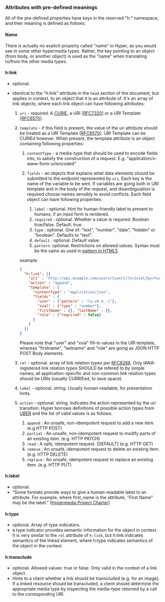 ### Attributes with pre-defined meanings

All of the pre-defined properties have keys in the
reserved "h:" namespace, and their meaning is defined as follows:

#### Name

There is actually no explicit property called "name" in Hyper, as you would see
in some other hypermedia types. Rather, the key pointing to an object
(from body, or another object)  is used as the "name" when translating
to/from the other media types.

#### h:link

  - optional.
  - Identical to the "h:link" attribute in the `head` section of the document,
    but applies in context, to an object that it is an attribute of. It's an
    array of link objects, where each link object can have following attributes:

    1. `uri` - required. A
        [CURIE](https://www.w3.org/TR/2010/NOTE-curie-20101216/), a URI
        [[RFC7320](https://tools.ietf.org/html/rfc7320)] or a URI Template
        [[RFC6570](https://tools.ietf.org/html/rfc6570)].
    2. `template` - if this field is present, the value of the uri attribute
        should be treated as a URI Template
        [[RFC6570](https://tools.ietf.org/html/rfc6570)]. URI Template can be
        CURIEd however. When present, the template attribute is an object
        containing following properties:

          1. `contentType` - a media-type that should be used to encode fields
                into, to satisfy the construction of a request.
                E.g. "application/x-www-form-urlencoded"

          2. `fields` - an objects that explains what data
          elements should be submitted to the endpoint represented by `uri`. Each
          key is the name of the variable to be sent. If variables are going both
          in URI template and in the body of the request, and disambiguiation is
          required choose names sensibly to avoid conflicts. Each field object
          can have following properties:
              1. `label` : optional. Hint for human-friendly label to present to humans,
                 if an input form is rendered.
              1. `required` : optional. Whether a value is required. Boolean true/false.
                 Default: true.
              1. `type` : optional. One of: "text", "number", "date", "hidden" or "boolean".
                 Defaults to "text".
              1. `default` : optional. Default value.
              1. `pattern`: optional. Restrictions on allowed values. Syntax must be the
                  same as used in [pattern in HTML5](https://www.w3.org/TR/2011/WD-html5-20110525/common-input-element-attributes.html#the-pattern-attribute)

          example:

          ```json
          {
            "h:link": [{
              "uri" : "http://api.example.com/users/{user}/?x={xval}&y=foo",
              "action" : "append",
              "template" : {
                "contentType" : "application/json",
                "fields" : {
                  "user" : {"pattern" : "[a-z0-9_-]"},
                  "xval" : {"type" : "number"},
                  "firstName" : {}, "lastName" : {},
                  "role" : {"required" : false}
                }
              }
            }]
          }
          ```

          Please note that "user" and "xval" fill-in values in the URI template,
          whereas "firstname", "lastname" and "role" are going as JSON HTTP POST
          Body elements.

    3. `rel` - optional. array of link relation types per
        [RFC8288](https://tools.ietf.org/html/rfc8288). Only IANA-registered
        link relation types SHOULD be refered to by simple names, all
        application-specific and non-common link relation types should be URIs
        (usually CURRIEed, to save space).
    4. `label` - optional. string. Usually human-readable, for presentation
       hints.
    5. `action` - optional. string. Indicates the action represented by the uri
       transition. Hyper borrows definitions of possible action types from
       [UBER](http://www.uberhypermedia.org) and the list of valid values is as
       follows:

        1. `append` : An unsafe, non-idempotent request to add a new item. (e.g HTTP POST)
        2. `partial` : An unsafe, non-idempotent request to modify parts of an existing item. (e.g. HTTP PATCH)
        3. `read` : A safe, idempotent request. [DEFAULT] (e.g. HTTP GET)
        4. `remove` : An unsafe, idempotent request to delete an existing item. (e.g. HTTP DELETE)
        5. `replace` : An unsafe, idempotent request to replace an existing item. (e.g. HTTP PUT)

#### h:label

  - optional.
  - "Some formats provide ways to give a human-readable label to an attribute.
    For example, where first_name is the attribute, "First Name" may be the
    label." ([Hypermedia Project
    Charter](https://github.com/the-hypermedia-project/charter/blob/master/reference/hypermedia-elements.md))

#### h:type

  - optional. Array of type indicators.
  - a type indicator provides semantic information for the object in context. It
    is very similar to the `rel` attribute of `h:link`, but h:link indicates
    semantics of the linked element, where h:type indicates semantics of the
    object in the context.

#### h:transclude

  - optional. Allowed values: true or false. Only valid in the context of a link object.
  - Hints to a client whether a link should be transcluded (e.g. for an image).
    If a linked resource should be transcluded, a client should determine the
    appropriate media type by inspecting the media-type returned by a call to
    the corresponding URI.
